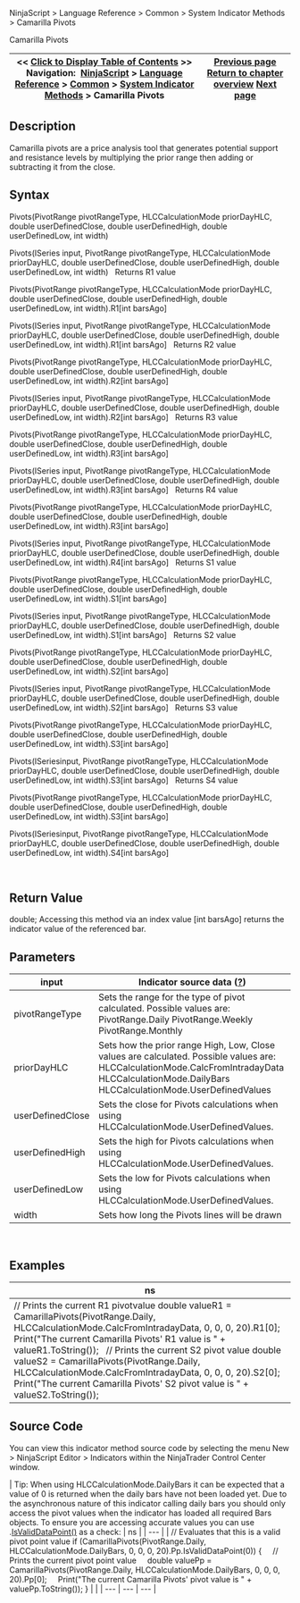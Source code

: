﻿
NinjaScript > Language Reference > Common > System Indicator Methods > Camarilla Pivots

Camarilla Pivots

| << [Click to Display Table of Contents](camarilla_pivots.md) >> **Navigation:**     [NinjaScript](ninjascript-1.md) > [Language Reference](language_reference_wip-1.md) > [Common](common-1.md) > [System Indicator Methods](indicators-1.md) > Camarilla Pivots | [Previous page](buysellvolume-1.md) [Return to chapter overview](indicators-1.md) [Next page](candlestickpattern-1.md) |
| --- | --- |
## Description
Camarilla pivots are a price analysis tool that generates potential support and resistance levels by multiplying the prior range then adding or subtracting it from the close.
 
## Syntax
Pivots(PivotRange pivotRangeType, HLCCalculationMode priorDayHLC, double userDefinedClose, double userDefinedHigh, double userDefinedLow, int width)  

Pivots(ISeries<double> input, PivotRange pivotRangeType, HLCCalculationMode priorDayHLC, double userDefinedClose, double userDefinedHigh, double userDefinedLow, int width)
 
Returns R1 value  

Pivots(PivotRange pivotRangeType, HLCCalculationMode priorDayHLC, double userDefinedClose, double userDefinedHigh, double userDefinedLow, int width).R1[int barsAgo]  

Pivots(ISeries<double> input, PivotRange pivotRangeType, HLCCalculationMode priorDayHLC, double userDefinedClose, double userDefinedHigh, double userDefinedLow, int width).R1[int barsAgo]
 
Returns R2 value  

Pivots(PivotRange pivotRangeType, HLCCalculationMode priorDayHLC, double userDefinedClose, double userDefinedHigh, double userDefinedLow, int width).R2[int barsAgo]  

Pivots(ISeries<double> input, PivotRange pivotRangeType, HLCCalculationMode priorDayHLC, double userDefinedClose, double userDefinedHigh, double userDefinedLow, int width).R2[int barsAgo]
 
Returns R3 value  

Pivots(PivotRange pivotRangeType, HLCCalculationMode priorDayHLC, double userDefinedClose, double userDefinedHigh, double userDefinedLow, int width).R3[int barsAgo]  

Pivots(ISeries<double> input, PivotRange pivotRangeType, HLCCalculationMode priorDayHLC, double userDefinedClose, double userDefinedHigh, double userDefinedLow, int width).R3[int barsAgo]
 
Returns R4 value  

Pivots(PivotRange pivotRangeType, HLCCalculationMode priorDayHLC, double userDefinedClose, double userDefinedHigh, double userDefinedLow, int width).R3[int barsAgo]  

Pivots(ISeries<double> input, PivotRange pivotRangeType, HLCCalculationMode priorDayHLC, double userDefinedClose, double userDefinedHigh, double userDefinedLow, int width).R4[int barsAgo]
 
Returns S1 value  

Pivots(PivotRange pivotRangeType, HLCCalculationMode priorDayHLC, double userDefinedClose, double userDefinedHigh, double userDefinedLow, int width).S1[int barsAgo]  

Pivots(ISeries<double> input, PivotRange pivotRangeType, HLCCalculationMode priorDayHLC, double userDefinedClose, double userDefinedHigh, double userDefinedLow, int width).S1[int barsAgo]
 
Returns S2 value  

Pivots(PivotRange pivotRangeType, HLCCalculationMode priorDayHLC, double userDefinedClose, double userDefinedHigh, double userDefinedLow, int width).S2[int barsAgo]  

Pivots(ISeries<double> input, PivotRange pivotRangeType, HLCCalculationMode priorDayHLC, double userDefinedClose, double userDefinedHigh, double userDefinedLow, int width).S2[int barsAgo]
 
Returns S3 value  

Pivots(PivotRange pivotRangeType, HLCCalculationMode priorDayHLC, double userDefinedClose, double userDefinedHigh, double userDefinedLow, int width).S3[int barsAgo]  

Pivots(ISeries<double>input, PivotRange pivotRangeType, HLCCalculationMode priorDayHLC, double userDefinedClose, double userDefinedHigh, double userDefinedLow, int width).S3[int barsAgo]
 
Returns S4 value  

Pivots(PivotRange pivotRangeType, HLCCalculationMode priorDayHLC, double userDefinedClose, double userDefinedHigh, double userDefinedLow, int width).S3[int barsAgo]  

Pivots(ISeries<double>input, PivotRange pivotRangeType, HLCCalculationMode priorDayHLC, double userDefinedClose, double userDefinedHigh, double userDefinedLow, int width).S4[int barsAgo]

 
## Return Value
double; Accessing this method via an index value [int barsAgo] returns the indicator value of the referenced bar.

## Parameters

| input | Indicator source data ([?](valid_input_data_for_indicator-1.md)) |
| --- | --- |
| pivotRangeType | Sets the range for the type of pivot calculated. Possible values are: PivotRange.Daily PivotRange.Weekly PivotRange.Monthly |
| priorDayHLC | Sets how the prior range High, Low, Close values are calculated. Possible values are: HLCCalculationMode.CalcFromIntradayData HLCCalculationMode.DailyBars HLCCalculationMode.UserDefinedValues |
| userDefinedClose | Sets the close for Pivots calculations when using HLCCalculationMode.UserDefinedValues. |
| userDefinedHigh | Sets the high for Pivots calculations when using HLCCalculationMode.UserDefinedValues. |
| userDefinedLow | Sets the low for Pivots calculations when using HLCCalculationMode.UserDefinedValues. |
| width | Sets how long the Pivots lines will be drawn |
 
## 
## Examples

| ns |
| --- |
| // Prints the current R1 pivotvalue double valueR1 = CamarillaPivots(PivotRange.Daily, HLCCalculationMode.CalcFromIntradayData, 0, 0, 0, 20).R1[0]; Print("The current Camarilla Pivots' R1 value is " + valueR1.ToString());   // Prints the current S2 pivot value double valueS2 = CamarillaPivots(PivotRange.Daily, HLCCalculationMode.CalcFromIntradayData, 0, 0, 0, 20).S2[0]; Print("The current Camarilla Pivots' S2 pivot value is " + valueS2.ToString()); |

## Source Code
You can view this indicator method source code by selecting the menu New > NinjaScript Editor > Indicators within the NinjaTrader Control Center window.
 

| Tip: When using HLCCalculationMode.DailyBars it can be expected that a value of 0 is returned when the daily bars have not been loaded yet. Due to the asynchronous nature of this indicator calling daily bars you should only access the pivot values when the indicator has loaded all required Bars objects. To ensure you are accessing accurate values you can use .[IsValidDataPoint()](isvaliddatapoint-1.md) as a check:
| ns |
| --- |
| // Evaluates that this is a valid pivot point value if (CamarillaPivots(PivotRange.Daily, HLCCalculationMode.DailyBars, 0, 0, 0, 20).Pp.IsValidDataPoint(0)) {      // Prints the current pivot point value      double valuePp = CamarillaPivots(PivotRange.Daily, HLCCalculationMode.DailyBars, 0, 0, 0, 20).Pp[0];      Print("The current Camarilla Pivots' pivot value is " + valuePp.ToString()); } | |
| --- | --- | --- |
